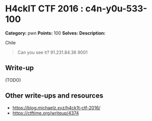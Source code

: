 # H4ckIT CTF 2016 : c4n-y0u-533-100

**Category:** pwn
**Points:** 100
**Solves:**
**Description:**

Chile

> Can you see it?  91.231.84.36 9001

## Write-up

(TODO)

## Other write-ups and resources

* https://blog.michaelz.xyz/h4ck1t-ctf-2016/
* https://ctftime.org/writeup/4374
